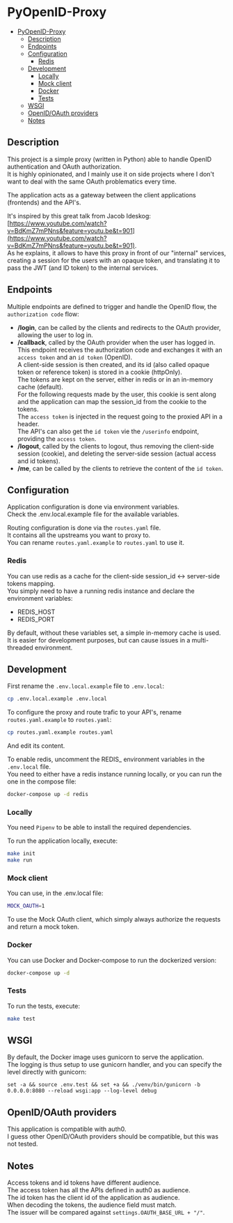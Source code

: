 # PyOpenID-Proxy

<!-- TOC -->

- [PyOpenID-Proxy](#pyopenid-proxy)
    - [Description](#description)
    - [Endpoints](#endpoints)
    - [Configuration](#configuration)
        - [Redis](#redis)
    - [Development](#development)
        - [Locally](#locally)
        - [Mock client](#mock-client)
        - [Docker](#docker)
        - [Tests](#tests)
    - [WSGI](#wsgi)
    - [OpenID/OAuth providers](#openidoauth-providers)
    - [Notes](#notes)

<!-- /TOC -->

## Description

This project is a simple proxy (written in Python) able to handle OpenID authentication
and OAuth authorization.  
It is highly opinionated, and I mainly use it on side projects where I don't want
to deal with the same OAuth problematics every time.

The application acts as a gateway between the client applications (frontends) and the
API's.  

It's inspired by this great talk from Jacob Ideskog: [https://www.youtube.com/watch?v=BdKmZ7mPNns&feature=youtu.be&t=901](https://www.youtube.com/watch?v=BdKmZ7mPNns&feature=youtu.be&t=901).  
As he explains, it allows to have this proxy in front of our "internal" services, creating a session
for the users with an opaque token, and translating it to pass the JWT (and ID token) to the
internal services.  

## Endpoints

Multiple endpoints are defined to trigger and handle the OpenID flow, the `authorization code` flow:

- **/login**, can be called by the clients and redirects to the OAuth provider, allowing the user to log in.
- **/callback**, called by the OAuth provider when the user has logged in.  
This endpoint receives the authorization code and exchanges it with an `access token` and
an `id token` (OpenID).  
A client-side session is then created, and its id (also called opaque token or reference token) 
is stored in a cookie (httpOnly).  
The tokens are kept on the server, either in redis or in an in-memory cache (default).  
For the following requests made by the user, this cookie is sent along and the application
can map the session_id from the cookie to the tokens.  
The `access token` is injected in the request going to the proxied API in a header.  
The API's can also get the `id token` vie the `/userinfo` endpoint, providing the `access token`.
- **/logout**, called by the clients to logout, thus removing the client-side session (cookie),
and deleting the server-side session (actual access and id tokens).
- **/me**, can be called by the clients to retrieve the content of the `id token`.

## Configuration

Application configuration is done via environment variables.  
Check the .env.local.example file for the available variables.

Routing configuration is done via the `routes.yaml` file.  
It contains all the upstreams you want to proxy to.  
You can rename `routes.yaml.example` to `routes.yaml` to use it.

### Redis

You can use redis as a cache for the client-side session_id <-> server-side tokens mapping.  
You simply need to have a running redis instance and declare the environment variables:

- REDIS_HOST
- REDIS_PORT

By default, without these variables set, a simple in-memory cache is used.  
It is easier for development purposes, but can cause issues in a multi-threaded environment.

## Development

First rename the `.env.local.example` file to `.env.local`:

```bash
cp .env.local.example .env.local
```

To configure the proxy and route trafic to your API's, rename `routes.yaml.example` to `routes.yaml`:

```bash
cp routes.yaml.example routes.yaml
```

And edit its content.

To enable redis, uncomment the REDIS_ environment variables in the `.env.local` file.  
You need to either have a redis instance running locally, or you can run the one in
the compose file:

```bash
docker-compose up -d redis
```

### Locally

You need `Pipenv` to be able to install the required dependencies.

To run the application locally, execute:

```bash
make init
make run
```

### Mock client

You can use, in the .env.local file:

```bash
MOCK_OAUTH=1
```

To use the Mock OAuth client, which simply always authorize the requests and return a mock token.

### Docker

You can use Docker and Docker-compose to run the dockerized version:

```bash
docker-compose up -d
```

### Tests

To run the tests, execute:

```bash
make test
```

## WSGI

By default, the Docker image uses gunicorn to serve the application.  
The logging is thus setup to use gunicorn handler, and you can specify the level
directly with gunicorn:

```
set -a && source .env.test && set +a && ./venv/bin/gunicorn -b 0.0.0.0:8080 --reload wsgi:app --log-level debug
```

## OpenID/OAuth providers

This application is compatible with auth0.  
I guess other OpenID/OAuth providers should be compatible, but this was not tested.

## Notes

Access tokens and id tokens have different audience.  
The access token has all the APIs defined in auth0 as audience.  
The id token has the client id of the application as audience.  
When decoding the tokens, the audience field must match.  
The issuer will be compared against `settings.OAUTH_BASE_URL + "/"`.  
